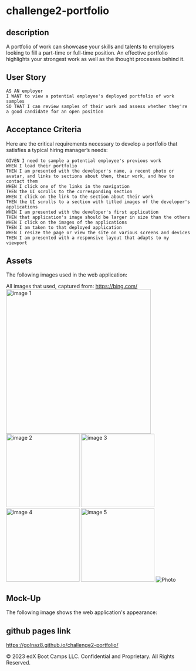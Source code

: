 # challenge2-portfolio

## description

A portfolio of work can showcase your skills and talents to employers looking to fill a part-time or full-time position. An effective portfolio highlights your strongest work as well as the thought processes behind it. 

## User Story

```
AS AN employer
I WANT to view a potential employee's deployed portfolio of work samples
SO THAT I can review samples of their work and assess whether they're a good candidate for an open position
```

## Acceptance Criteria

Here are the critical requirements necessary to develop a portfolio that satisfies a typical hiring manager’s needs:

```
GIVEN I need to sample a potential employee's previous work
WHEN I load their portfolio
THEN I am presented with the developer's name, a recent photo or avatar, and links to sections about them, their work, and how to contact them
WHEN I click one of the links in the navigation
THEN the UI scrolls to the corresponding section
WHEN I click on the link to the section about their work
THEN the UI scrolls to a section with titled images of the developer's applications
WHEN I am presented with the developer's first application
THEN that application's image should be larger in size than the others
WHEN I click on the images of the applications
THEN I am taken to that deployed application
WHEN I resize the page or view the site on various screens and devices
THEN I am presented with a responsive layout that adapts to my viewport
```



## Assets

The following images used in the web application:

All images that used, captured from: https://bing.com/
<img width="394" alt="image 1" src="https://github.com/Golnaz8/challenge2-portfolio/assets/133593128/fcb504ac-6599-4e7d-a2b0-ae04fbb6ae96">
<img width="200" alt="image 2" src="https://github.com/Golnaz8/challenge2-portfolio/assets/133593128/ed9377a8-279b-4642-b78f-29958a2cfe7a">
<img width="200" alt="image 3" src="https://github.com/Golnaz8/challenge2-portfolio/assets/133593128/0e978894-29df-4c33-9da6-d2aae1f03165">
<img width="200" alt="image 4" src="https://github.com/Golnaz8/challenge2-portfolio/assets/133593128/9cef9d33-891e-4389-a042-b80a6dcaf442">
<img width="200" alt="image 5" src="https://github.com/Golnaz8/challenge2-portfolio/assets/133593128/db41667d-7a22-4e28-94a9-8cfed36d590e">
![Photo](https://github.com/Golnaz8/challenge2-portfolio/assets/133593128/75d131b2-6230-46bb-a2a5-4dfec9dab3da)


## Mock-Up

The following image shows the web application's appearance:




## github pages link
https://golnaz8.github.io/challenge2-portfolio/




© 2023 edX Boot Camps LLC. Confidential and Proprietary. All Rights Reserved.